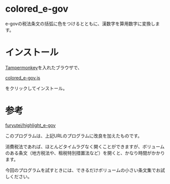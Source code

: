 # colored_e-gov

e-govの税法条文の括弧に色をつけるとともに、漢数字を算用数字に変換します。


# インストール

[Tampermonkey](http://tampermonkey.net/)を入れたブラウザで、

[colored_e-gov.js](https://github.com/m-haketa/colored_e-gov/raw/master/colored_e-gov.user.js)

をクリックしてインストール。


# 参考

[furyutei/highlight_e-gov](https://github.com/furyutei/highlight_e-gov)

このプログラムは、上記URLのプログラムに改良を加えたものです。

消費税法であれば、ほとんどタイムラグなく開くことができますが、ボリュームのある条文（地方税法や、租税特別措置法など）を開くと、かなり時間がかかります。

今回のプログラムを試すときには、できるだけボリュームの小さい条文集でお試しください。
